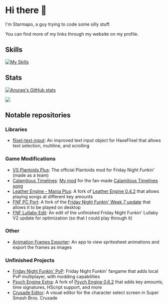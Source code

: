 # Hi there 👋

I'm Starmapo, a guy trying to code some silly stuff.

You can find more of my links through my website on my profile.

## Skills

[![My Skills](https://skillicons.dev/icons?i=haxe,haxeflixel)](https://skillicons.dev)

## Stats

[![Anurag's GitHub stats](https://github-readme-stats.vercel.app/api?username=Starmapo)](https://github.com/anuraghazra/github-readme-stats)

![](https://github-readme-stats.vercel.app/api/top-langs/?username=Starmapo)

## Notable repositories

### Libraries

- [flixel-text-input](https://github.com/Starmapo/flixel-text-input): An improved text input object for HaxeFlixel that allows text selection, multiline, and scrolling

### Game Modifications

- [VS Plantoids Plus](https://github.com/Starmapo/Plantoids-Plus-Public): The official Plantoids mod for Friday Night Funkin' (made as a team)
- [Calamitous Timelines](https://github.com/Starmapo/calamitous): [My mod](https://youtu.be/1gLM8Ntjfmk) for the fan-made [Calamitous Timelines song](https://youtu.be/wLXZxf6uOIM)
- [Leather Engine - Mania Plus](https://github.com/Starmapo/LeatherEngine-ManiaPlus): A fork of [Leather Engine 0.4.2](https://github.com/Leather128/LeatherEngine) that allows playing songs at different key amounts
- [FNF PC Port](https://github.com/Starmapo/Funkin-PC-Port): A fork of the [Friday Night Funkin' Week 7 update](https://github.com/FunkinCrew/funkin) that allows it to be played on desktop
- [FNF Lullaby Edit](https://github.com/Starmapo/Lullaby-Forever-Fix): An edit of the unfinished Friday Night Funkin' Lullaby V2 update for optimization (so that I could play through it)

### Other

- [Animation Frames Exporter](https://github.com/Starmapo/Animation-Frames-Exporter): An app to view spritesheet animations and export the frames as images

### Unfinished Projects

- [Friday Night Funkin' PvP](https://github.com/Starmapo/Funkin-PvP): Friday Night Funkin' fangame that adds local PvP multiplayer, with modding capabilities
- [Psych Engine Extra](https://github.com/Starmapo/FNF-PsychEngine-Extra): A fork of [Psych Engine 0.6.2](https://github.com/ShadowMario/FNF-PsychEngine) that adds key amounts, time signatures, HScript support, and more
- [Crusade Editor](https://github.com/Starmapo/CrusadeEditor): A visual editor for the character select screen in Super Smash Bros. Crusade

<!--
**Starmapo/Starmapo** is a ✨ _special_ ✨ repository because its `README.md` (this file) appears on your GitHub profile.

Here are some ideas to get you started:

- 🔭 I’m currently working on ...
- 🌱 I’m currently learning ...
- 👯 I’m looking to collaborate on ...
- 🤔 I’m looking for help with ...
- 💬 Ask me about ...
- 📫 How to reach me: ...
- 😄 Pronouns: ...
- ⚡ Fun fact: ...
-->

